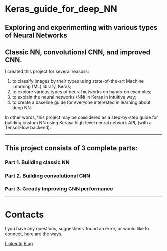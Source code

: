 # Keras_guide_for_deep_NN

## Exploring and experimenting with various types of Neural Networks 
## Classic NN, convolutional CNN, and improved CNN.

I created this project for several reasons:

1. to classify images by their types using state-of-the-art Machine Learning (ML) library, Keras;
2. to explore various types of neural networks on hands-on examples;
2. to explain the neural networks (NN) in Keras in intuitive way;
3. to create a baseline guide for everyone interested in learning about deep NN.

In other words, this project may be considered as a step-by-step guide for building custom NN using Kerasa high-level neural network API, (with a TensorFlow backend).

---

## This project consists of 3 complete parts:
### Part 1. Building classic NN
### Part 2. Building convolutional CNN
### Part 3. Greatly improving CNN performance

---

# Contacts

I you have any questions, suggestions, found an error, or would like to connect, here are the ways.

[LinkedIn](https://www.linkedin.com/in/ruslan-brilenkov/)
[Blog](https://ruslan-brilenkov.medium.com/)

